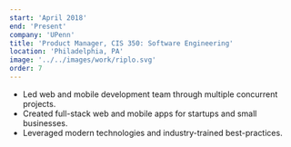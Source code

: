 ```yaml
---
start: 'April 2018'
end: 'Present'
company: 'UPenn'
title: 'Product Manager, CIS 350: Software Engineering'
location: 'Philadelphia, PA'
image: '../../images/work/riplo.svg'
order: 7
---
```


- Led web and mobile development team through multiple concurrent projects.
- Created full-stack web and mobile apps for startups and small businesses.
- Leveraged modern technologies and industry-trained best-practices.
